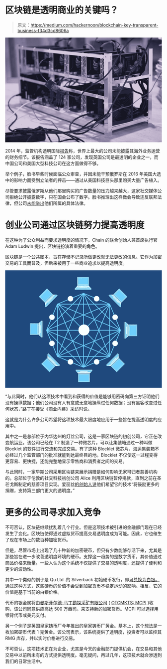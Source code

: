 # 区块链是透明商业的关键吗？

> 原文：<https://medium.com/hackernoon/blockchain-key-transparent-business-f34d3cd8606a>

![](img/0b295968a98f7693b168c9095f74e8c3.png)

2014 年，监管机构透明国际[报告](https://www.theguardian.com/global-development/datablog/2014/nov/05/worlds-top-companies-fall-short-on-transparency)称，世界上最大的公司未能披露其海外业务运营的财务细节。该报告涵盖了 124 家公司，发现英国公司是最透明的企业之一，而中国公司和美国大型科技公司在这方面做得不够。

举个例子，脸书早些时候面临公众审查，并因未能干预俄罗斯在 2016 年美国大选中的影响力而受到立法者的抨击——通过从美国科技巨头那里购买大量广告植入。

尽管要求披露俄罗斯从他们那里购买的广告数量的压力越来越大，这家社交媒体公司拒绝公开披露数字，只在国会公布了数字。脸书推理出这样做会导致违反联邦法律，但公司[未能举出](https://www.theverge.com/2017/9/8/16277144/facebook-russian-ads-political-explainer-credibility)他们所属的具体法律。

# **创业公司通过区块链努力提高透明度**

在这种为了公众利益而要求透明度的情况下，Chain 的联合创始人兼首席执行官 Adam Ludwin 提出，区块链扮演着重要的角色。

区块链是一个公共账本，旨在存储不记录所做更改就无法更改的信息。它作为加密交易的工具而普及，但后来被用于一些商业追求以提高透明度。

![](img/5e073af1641723e1da07c234aad72977.png)

“与此同时，他们从这项技术中看到和获得的价值是能够用密码向第三方证明他们没有操纵数据；他们公司没有人有意或无意地操纵过任何数据；没有黑客改变过任何状态，”路丁在接受《商业内幕》采访时说。

这就是为什么许多公司希望将这项技术最大限度地应用于一些旨在提高透明度的应用中。

其中之一是总部位于内华达州的灯丝公司，这是一家区块链的初创公司，它正在改变航运业。该公司已经在 T2 制造了一种微芯片，可以让集装箱通过一种叫做 Blocklet 的软件进行交流和完成交易。有了这种 Blocklet 微芯片，海运集装箱不必经过几个监管部门的批准就能到达最终目的地。Blocklet 不仅使这一过程变得更容易、更快捷，还能完整地显示零售商和消费者之间的交易。

与此同时，一家早期公司采用区块链来展示捐赠是如何影响无家可归者慈善机构的。总部位于伦敦的社交科技初创公司 Alice 利用区块链暂停捐款，直到之前在圣芒戈斯制定的慈善项目实现。爱丽丝[的创始人说](http://fundraising.co.uk/2017/05/04/blockchain-startup-offers-transparency-tool-to-track-donations-to-charity)他们希望它的技术“将鼓励更多的捐赠，支持第三部门更大的透明度。”

# 更多的公司寻求加入竞争

不可否认，区块链继续扰乱着几个行业。但是这项技术被引进的金融部门现在已经发生了变化。区块链使得通过虚拟货币提高交易透明度成为可能。因此，它也催生了现在市场上的数百种加密货币。

但是，尽管市场上出现了几十种新的加密硬币，但只有少数能够存活下来，尤其是那些旨在进一步改善透明度环境的硬币。支撑这一趋势的是数字货币，其价值通过商品价格来衡量。一些人认为这个系统不仅提供了交易的透明度，还提供了便利和更少的波动性。

其中一个类似的例子是 Qu Ltd .的 Silverback 初始硬币发行，即[可兑换为白银。](https://born2invest.com/articles/mining-enterprises-crypto-bandwagon/)通过这种方式，这些硬币的价值不会受到加密货币不稳定运动的影响。相反，它的价值是基于当前的白银价格。

代币的银金属将由[曼斯菲尔德-马丁勘探采矿有限公司](http://mansfieldmartin.com/) ( [OTCMKTS: MCPI](https://finance.yahoo.com/quote/mcpi?ltr=1) )收购，该公司同意供应高达 500 万盎司。来支持新的加密货币。MCPI 可以选择用银背代币或美元支付。

另一个例子是英国皇家铸币厂今年推出的皇家铸币厂黄金。基本上，这个想法是一枚加密硬币代表 1 克黄金。该公司表示，该系统提供了透明度，投资者可以监控其 RMG 库存，并以实时价格进行交易。

不可否认，这项技术正在为企业，尤其是今天的金融部门提供机会，在交易和其他交易中以前所未有的方式提供透明度。毫无疑问，再过几年，这项技术就会渗透到我们的日常生活中。